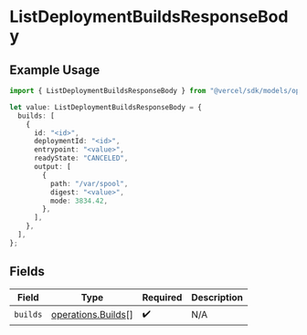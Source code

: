 # ListDeploymentBuildsResponseBody

## Example Usage

```typescript
import { ListDeploymentBuildsResponseBody } from "@vercel/sdk/models/operations/listdeploymentbuilds.js";

let value: ListDeploymentBuildsResponseBody = {
  builds: [
    {
      id: "<id>",
      deploymentId: "<id>",
      entrypoint: "<value>",
      readyState: "CANCELED",
      output: [
        {
          path: "/var/spool",
          digest: "<value>",
          mode: 3834.42,
        },
      ],
    },
  ],
};
```

## Fields

| Field                                                    | Type                                                     | Required                                                 | Description                                              |
| -------------------------------------------------------- | -------------------------------------------------------- | -------------------------------------------------------- | -------------------------------------------------------- |
| `builds`                                                 | [operations.Builds](../../models/operations/builds.md)[] | :heavy_check_mark:                                       | N/A                                                      |